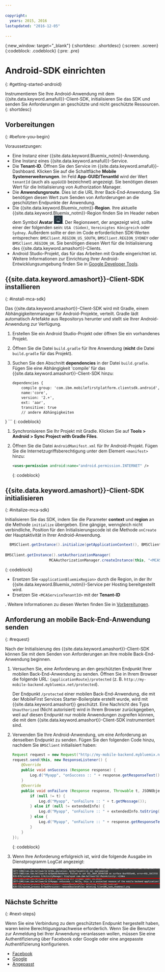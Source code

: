 ```yaml
---

copyright:
  years: 2015, 2016
lastupdated: "2016-12-05"

---
```

{:new_window: target="_blank"}
{:shortdesc: .shortdesc}
{:screen: .screen}
{:codeblock: .codeblock}
{:pre: .pre}

# Android-SDK einrichten
{: #getting-started-android}

Instrumentieren Sie Ihre Android-Anwendung mit dem {{site.data.keyword.amafull}}-Client-SDK, initialisieren Sie das SDK und senden Sie Anforderungen an geschützte und nicht geschützte Ressourcen.
{: shortdesc}

## Vorbereitungen
{: #before-you-begin}

Voraussetzungen:

* Eine Instanz einer {{site.data.keyword.Bluemix_notm}}-Anwendung.
* Eine Instanz eines {{site.data.keyword.amafull}}-Service.
* Die **Tenant-ID**. Öffnen Sie den Service im {{site.data.keyword.amafull}}-Dashboard. Klicken Sie auf die Schaltfläche **Mobile Systemerweiterungen**. Im Feld **App-GUID/TenantId** wird der Wert `tenantId` (auch als `appGUID` bezeichnet) angezeigt. Sie benötigen diesen Wert für die Initialisierung von Authorization Manager.
* Die **Anwendungsroute**. Dies ist die URL Ihrer Back-End-Anwendung. Sie benötigen diesen Wert zum Senden von Anforderungen an die geschützten Endpunkte der Anwendung.
* Die {{site.data.keyword.Bluemix_notm}}-**Region**.  Ihre aktuelle {{site.data.keyword.Bluemix_notm}}-Region finden Sie im Header neben dem Symbol **Avatar** ![Avatarsymbol](images/face.jpg "Avatarsymbol"). Der Regionswert, der angezeigt wird, sollte einer der folgenden sein: `USA (Süden)`, `Vereinigtes Königreich` oder `Sydney`. Außerdem sollte er den im Code erforderlichen SDK-Werten entsprechen: `BMSClient.REGION_US_SOUTH`, `BMSClient.REGION_SYDNEY` oder `BMSClient.REGION_UK`. Sie benötigen diesen Wert für die Initialisierung des {{site.data.keyword.amashort}}-Clients.
* Android Studio-Projekt, das für das Arbeiten mit Gradle eingerichtet ist. Weitere Informationen zur Einrichtung Ihrer Android-Entwicklungsumgebung finden Sie in [Google Developer Tools](http://developer.android.com/sdk/index.html).

## {{site.data.keyword.amashort}}-Client-SDK installieren
{: #install-mca-sdk}

Das {{site.data.keyword.amashort}}-Client-SDK wird mit Gradle, einem Abhängigkeitenmanager für Android-Projekte, verteilt. Gradle lädt automatisch Artefakte aus Repositorys herunter und stellt sie Ihrer Android-Anwendung zur Verfügung.

1. Erstellen Sie ein Android Studio-Projekt oder öffnen Sie ein vorhandenes Projekt.

1. Öffnen Sie die Datei `build.gradle` für Ihre Anwendung (**nicht** die Datei `build.gradle` für das Projekt).

1. Suchen Sie den Abschnitt **dependencies** in der Datei `build.gradle`.  Fügen Sie eine Abhängigkeit 'compile' für das {{site.data.keyword.amashort}}-Client-SDK hinzu:

	```Gradle
	dependencies {
		compile group: 'com.ibm.mobilefirstplatform.clientsdk.android',
        name:'core',
        version: '2.+',
        ext: 'aar',
        transitive: true
    	// andere Abhängigkeiten
}
	```
	{: codeblock}

1. Synchronisieren Sie Ihr Projekt mit Gradle. Klicken Sie auf **Tools &gt; Android &gt; Sync Project with Gradle Files**.

1. Öffnen Sie die Datei `AndroidManifest.xml` für Ihr Android-Projekt. Fügen Sie die Internetzugriffsberechtigung unter dem Element `<manifest>` hinzu:

	```XML
	<uses-permission android:name="android.permission.INTERNET" />
	```
	{: codeblock}

## {{site.data.keyword.amashort}}-Client-SDK initialisieren
{: #initalize-mca-sdk}

Initialisieren Sie das SDK, indem Sie die Parameter **context** und **region** an die Methode `initialize` übergeben. Eine gängige, wenngleich nicht verbindliche, Position für den Initialisierungscode ist die Methode `onCreate` der Hauptaktivität in Ihrer Android-Anwendung.

```Java
  BMSClient.getInstance().initialize(getApplicationContext(), BMSClient.REGION_UK);

BMSClient.getInstance().setAuthorizationManager(
					MCAAuthorizationManager.createInstance(this, "<MCAServiceTenantId>"));
```
{: codeblock}

* Ersetzen Sie `<applicationBluemixRegion>` durch die Region, in der Ihr {{site.data.keyword.Bluemix_notm}}-Service per Hosting bereitgestellt wird.
* Ersetzen Sie `<MCAServiceTenantId>` mit der **Tenant-ID** 

.
Weitere Informationen zu diesen Werten finden Sie in [Vorbereitungen](#before-you-begin).

## Anforderung an mobile Back-End-Anwendung senden
{: #request}

Nach der Initialisierung des {{site.data.keyword.amashort}}-Client-SDK können Sie mit dem Senden von Anforderungen an Ihre mobile Back-End-Anwendung beginnen.

1. Versuchen Sie, eine Anforderung an den geschützten Endpunkt Ihrer mobilen Back-End-Anwendung zu senden. Öffnen Sie in Ihrem Browser die folgende URL: `{applicationRoute}/protected` (z. B. `http://my-mobile-backend.mybluemix.net/protected`).   

	Der Endpunkt `/protected` einer mobilen Back-End-Anwendung, die mit der MobileFirst Services Starter-Boilerplate erstellt wurde, wird mit {{site.data.keyword.amashort}} geschützt. Eine Nachricht des Typs `Unauthorized` (Nicht autorisiert) wird in Ihrem Browser zurückgegeben, weil auf diesen Endpunkt nur mobile Anwendungen zugreifen können, die mit dem {{site.data.keyword.amashort}}-Client-SDK instrumentiert sind.

1. Verwenden Sie Ihre Android-Anwendung, um eine Anforderung an denselben Endpunkt zu senden. Fügen Sie den folgenden Code hinzu, nachdem Sie `BMSClient` initialisiert haben:

	```Java
	Request request = new Request("http://my-mobile-backend.mybluemix.net/protected", Request.GET);
	request.send(this, new ResponseListener() {
		@Override
		public void onSuccess (Response response) {
			Log.d("Myapp", "onSuccess :: " + response.getResponseText());
		}
		@Override
		public void onFailure (Response response, Throwable t, JSONObject extendedInfo) {
			if (null != t) {
				Log.d("Myapp", "onFailure :: " + t.getMessage());
			} else if (null != extendedInfo) {
				Log.d("Myapp", "onFailure :: " + extendedInfo.toString());
			} else {
				Log.d("Myapp", "onFailure :: " + response.getResponseText());
			}
		}
	});
	```
	{: codeblock}

1. Wenn Ihre Anforderung erfolgreich ist, wird die folgende Ausgabe im Dienstprogramm LogCat angezeigt:

	![Bild](images/getting-started-android-success.png)

## Nächste Schritte
{: #next-steps}

Wenn Sie eine Verbindung zu dem geschützten Endpunkt hergestellt haben, waren keine Berechtigungsnachweise erforderlich. Wenn Sie die Benutzer zur Anmeldung bei Ihrer Anwendung veranlassen wollen, müssen Sie eine Authentifizierung über Facebook oder Google oder eine angepasste Authentifizierung konfigurieren.

* [Facebook](facebook-auth-android.html)
* [Google](google-auth-android.html)
* [Angepasst](custom-auth-android.html)
